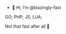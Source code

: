 - 👋 Hi, I’m @blazingly-fast

GO; PHP; JS; LUA;


Not that fast after all  🐌

<!---
blazingly-fast/blazingly-fast is a ✨ special ✨ repository because its `README.md` (this file) appears on your GitHub profile.
You can click the Preview link to take a look at your changes.
--->
